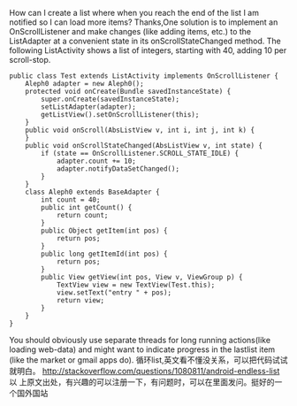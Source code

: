 How can I create a list where when you reach the end of the list I am notified so I can load more items?
Thanks,One solution is to implement an OnScrollListener and make changes (like adding items, etc.) to the ListAdapter at a convenient state in its onScrollStateChanged method.
The following ListActivity shows a list of integers, starting with 40, adding 10 per scroll-stop.
```  
public class Test extends ListActivity implements OnScrollListener {
	Aleph0 adapter = new Aleph0();
	protected void onCreate(Bundle savedInstanceState) {
		super.onCreate(savedInstanceState);
		setListAdapter(adapter);
		getListView().setOnScrollListener(this);
	}
	public void onScroll(AbsListView v, int i, int j, int k) {
	}
	public void onScrollStateChanged(AbsListView v, int state) {
		if (state == OnScrollListener.SCROLL_STATE_IDLE) {
			adapter.count += 10;
			adapter.notifyDataSetChanged();
		}
	}
	class Aleph0 extends BaseAdapter {
		int count = 40;
		public int getCount() {
			return count;
		}
		public Object getItem(int pos) {
			return pos;
		}
		public long getItemId(int pos) {
			return pos;
		}
		public View getView(int pos, View v, ViewGroup p) {
			TextView view = new TextView(Test.this);
			view.setText("entry " + pos);
			return view;
		}
	}
}
```
You should obviously use separate threads for long running actions(like loading web-data) and might want to indicate progress in the lastlist item (like the market or gmail apps do).
循环list,英文看不懂没关系，可以把代码试试就明白。
http://stackoverflow.com/questions/1080811/android-endless-list
以 上原文出处，有兴趣的可以注册一下，有问题时，可以在里面发问。挺好的一个国外国站